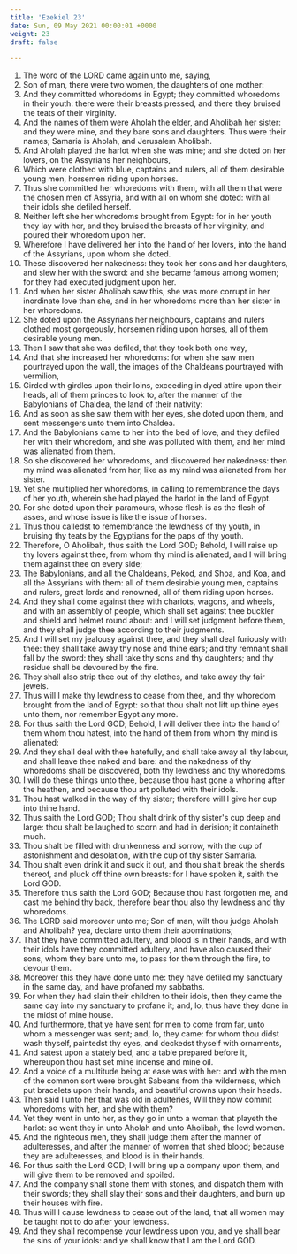 ```yaml
---
title: 'Ezekiel 23'
date: Sun, 09 May 2021 00:00:01 +0000
weight: 23
draft: false
  
---
```


1. The word of the LORD came again unto me, saying,
2. Son of man, there were two women, the daughters of one mother:
3. And they committed whoredoms in Egypt; they committed whoredoms in their youth: there were their breasts pressed, and there they bruised the teats of their virginity.
4. And the names of them were Aholah the elder, and Aholibah her sister: and they were mine, and they bare sons and daughters. Thus were their names; Samaria is Aholah, and Jerusalem Aholibah.
5. And Aholah played the harlot when she was mine; and she doted on her lovers, on the Assyrians her neighbours,
6. Which were clothed with blue, captains and rulers, all of them desirable young men, horsemen riding upon horses.
7. Thus she committed her whoredoms with them, with all them that were the chosen men of Assyria, and with all on whom she doted: with all their idols she defiled herself.
8. Neither left she her whoredoms brought from Egypt: for in her youth they lay with her, and they bruised the breasts of her virginity, and poured their whoredom upon her.
9. Wherefore I have delivered her into the hand of her lovers, into the hand of the Assyrians, upon whom she doted.
10. These discovered her nakedness: they took her sons and her daughters, and slew her with the sword: and she became famous among women; for they had executed judgment upon her.
11. And when her sister Aholibah saw this, she was more corrupt in her inordinate love than she, and in her whoredoms more than her sister in her whoredoms.
12. She doted upon the Assyrians her neighbours, captains and rulers clothed most gorgeously, horsemen riding upon horses, all of them desirable young men.
13. Then I saw that she was defiled, that they took both one way,
14. And that she increased her whoredoms: for when she saw men pourtrayed upon the wall, the images of the Chaldeans pourtrayed with vermilion,
15. Girded with girdles upon their loins, exceeding in dyed attire upon their heads, all of them princes to look to, after the manner of the Babylonians of Chaldea, the land of their nativity:
16. And as soon as she saw them with her eyes, she doted upon them, and sent messengers unto them into Chaldea.
17. And the Babylonians came to her into the bed of love, and they defiled her with their whoredom, and she was polluted with them, and her mind was alienated from them.
18. So she discovered her whoredoms, and discovered her nakedness: then my mind was alienated from her, like as my mind was alienated from her sister.
19. Yet she multiplied her whoredoms, in calling to remembrance the days of her youth, wherein she had played the harlot in the land of Egypt.
20. For she doted upon their paramours, whose flesh is as the flesh of asses, and whose issue is like the issue of horses.
21. Thus thou calledst to remembrance the lewdness of thy youth, in bruising thy teats by the Egyptians for the paps of thy youth.
22. Therefore, O Aholibah, thus saith the Lord GOD; Behold, I will raise up thy lovers against thee, from whom thy mind is alienated, and I will bring them against thee on every side;
23. The Babylonians, and all the Chaldeans, Pekod, and Shoa, and Koa, and all the Assyrians with them: all of them desirable young men, captains and rulers, great lords and renowned, all of them riding upon horses.
24. And they shall come against thee with chariots, wagons, and wheels, and with an assembly of people, which shall set against thee buckler and shield and helmet round about: and I will set judgment before them, and they shall judge thee according to their judgments.
25. And I will set my jealousy against thee, and they shall deal furiously with thee: they shall take away thy nose and thine ears; and thy remnant shall fall by the sword: they shall take thy sons and thy daughters; and thy residue shall be devoured by the fire.
26. They shall also strip thee out of thy clothes, and take away thy fair jewels.
27. Thus will I make thy lewdness to cease from thee, and thy whoredom brought from the land of Egypt: so that thou shalt not lift up thine eyes unto them, nor remember Egypt any more.
28. For thus saith the Lord GOD; Behold, I will deliver thee into the hand of them whom thou hatest, into the hand of them from whom thy mind is alienated:
29. And they shall deal with thee hatefully, and shall take away all thy labour, and shall leave thee naked and bare: and the nakedness of thy whoredoms shall be discovered, both thy lewdness and thy whoredoms.
30. I will do these things unto thee, because thou hast gone a whoring after the heathen, and because thou art polluted with their idols.
31. Thou hast walked in the way of thy sister; therefore will I give her cup into thine hand.
32. Thus saith the Lord GOD; Thou shalt drink of thy sister's cup deep and large: thou shalt be laughed to scorn and had in derision; it containeth much.
33. Thou shalt be filled with drunkenness and sorrow, with the cup of astonishment and desolation, with the cup of thy sister Samaria.
34. Thou shalt even drink it and suck it out, and thou shalt break the sherds thereof, and pluck off thine own breasts: for I have spoken it, saith the Lord GOD.
35. Therefore thus saith the Lord GOD; Because thou hast forgotten me, and cast me behind thy back, therefore bear thou also thy lewdness and thy whoredoms.
36. The LORD said moreover unto me; Son of man, wilt thou judge Aholah and Aholibah? yea, declare unto them their abominations;
37. That they have committed adultery, and blood is in their hands, and with their idols have they committed adultery, and have also caused their sons, whom they bare unto me, to pass for them through the fire, to devour them.
38. Moreover this they have done unto me: they have defiled my sanctuary in the same day, and have profaned my sabbaths.
39. For when they had slain their children to their idols, then they came the same day into my sanctuary to profane it; and, lo, thus have they done in the midst of mine house.
40. And furthermore, that ye have sent for men to come from far, unto whom a messenger was sent; and, lo, they came: for whom thou didst wash thyself, paintedst thy eyes, and deckedst thyself with ornaments,
41. And satest upon a stately bed, and a table prepared before it, whereupon thou hast set mine incense and mine oil.
42. And a voice of a multitude being at ease was with her: and with the men of the common sort were brought Sabeans from the wilderness, which put bracelets upon their hands, and beautiful crowns upon their heads.
43. Then said I unto her that was old in adulteries, Will they now commit whoredoms with her, and she with them?
44. Yet they went in unto her, as they go in unto a woman that playeth the harlot: so went they in unto Aholah and unto Aholibah, the lewd women.
45. And the righteous men, they shall judge them after the manner of adulteresses, and after the manner of women that shed blood; because they are adulteresses, and blood is in their hands.
46. For thus saith the Lord GOD; I will bring up a company upon them, and will give them to be removed and spoiled.
47. And the company shall stone them with stones, and dispatch them with their swords; they shall slay their sons and their daughters, and burn up their houses with fire.
48. Thus will I cause lewdness to cease out of the land, that all women may be taught not to do after your lewdness.
49. And they shall recompense your lewdness upon you, and ye shall bear the sins of your idols: and ye shall know that I am the Lord GOD.
